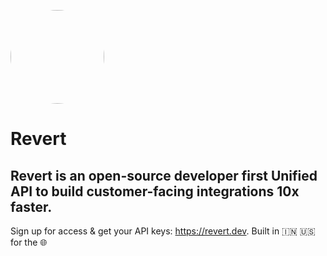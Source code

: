 <p>
<img width="150" style="border-radius:75px;" src="https://res.cloudinary.com/dfcnic8wq/image/upload/v1673932396/Revert/Revert_logo_x5ysgh.png"/>
<h1 ><b>Revert</b></h1>

Revert is an open-source developer first Unified API to build customer-facing integrations <b>10x faster.</b>
<br/>
--------------
Sign up for access & get your API keys: https://revert.dev. Built in 🇮🇳 🇺🇸 for the 🌐


